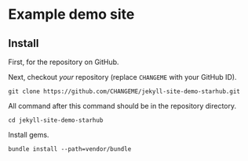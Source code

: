# Example demo site

## Install

First, for the repository on GitHub.

Next, checkout _your_ repository (replace `CHANGEME` with your GitHub ID).

```console
git clone https://github.com/CHANGEME/jekyll-site-demo-starhub.git

```

All command after this command should be in the repository directory.


```console
cd jekyll-site-demo-starhub
```

Install gems.

```console
bundle install --path=vendor/bundle
```
